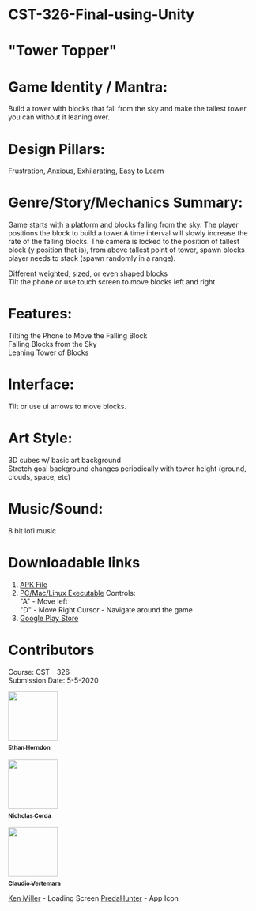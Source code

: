 # CST-326-Final-using-Unity    

# "Tower Topper"     

# Game Identity / Mantra:     
Build a tower with blocks that fall from the sky and make the tallest tower you can without it leaning over.        
# Design Pillars:    
Frustration, Anxious, Exhilarating, Easy to Learn    

# Genre/Story/Mechanics Summary:    
Game starts with a platform and blocks falling from the sky. The player positions the block to build a tower.A time interval will slowly increase the rate of the falling blocks. The camera is locked to the position of tallest block (y position that is), from above tallest point of tower, spawn blocks player needs to stack (spawn randomly in a range).    

Different weighted, sized, or even shaped blocks    
Tilt the phone or use touch screen to move blocks left and right    

# Features:     
Tilting the Phone to Move the Falling Block    
Falling Blocks from the Sky    
Leaning Tower of Blocks    

# Interface:     
Tilt or use ui arrows to move blocks.    

# Art Style:     
3D cubes w/ basic art background    
Stretch goal background changes periodically with tower height (ground, clouds, space, etc)    
  
# Music/Sound: 
8 bit lofi music    
    
# Downloadable links    
1. [APK File](https://drive.google.com/uc?id=1_vx5k-SFnfeXmO6y89Ya_OWb7lKycQge&export=download)
2. [PC/Mac/Linux Executable]()
	Controls:        
	"A" - Move left    
	"D" - Move Right
	Cursor - Navigate around the game    
3. [Google Play Store]()

# Contributors
Course: CST - 326    
Submission Date: 5-5-2020       

<thead>
<tr>
<th align="center"><a href="https://github.com/HerndonE"><img src="https://avatars2.githubusercontent.com/u/16469939?s=460&v=4" width="100px;" style="max-width:100%;"><sub><br><b>Ethan Herndon</b></sub></a><br></th><br>
<th align="center"><a href="https://github.com/NicholasCerda"><img src="https://avatars3.githubusercontent.com/u/38229689?s=460&v=4" width="100px;" style="max-width:100%;"><sub><br><b>Nicholas Cerda</b></sub></a><br></th><br>
<th align="center"><a href="https://github.com/cvcsumb"><img src="https://avatars3.githubusercontent.com/u/46950170?s=460&u=5d20259656411cc51335db20f58ec5283c6767c4&v=4" width="100px;" style="max-width:100%;"><sub><br><b>Claudio Vertemara</b></sub></a><br></th>
</tr>
</thead>
 
[Ken Miller](https://www.videoventure.org/) - Loading Screen
[PredaHunter](https://steamcommunity.com/profiles/76561198065368630/myworkshopfiles/) - App Icon

